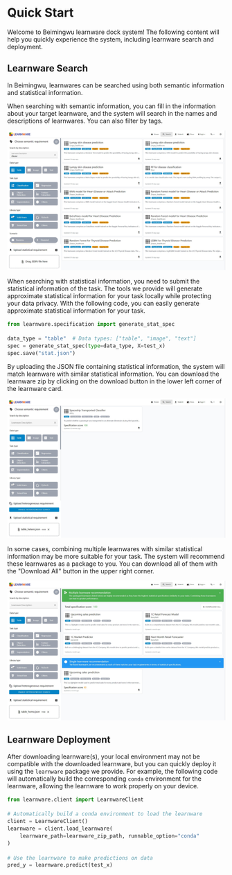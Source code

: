 # Quick Start

Welcome to Beimingwu learnware dock system! The following content will help you quickly experience the system, including learnware search and deployment.

## Learnware Search

In Beimingwu, learnwares can be searched using both semantic information and statistical information.

When searching with semantic information, you can fill in the information about your target learnware, and the system will search in the names and descriptions of learnwares. You can also filter by tags.

![image](../../public/quick-start/semantic-search-en.jpg)

When searching with statistical information, you need to submit the statistical information of the task. The tools we provide will generate approximate statistical information for your task locally while protecting your data privacy. With the following code, you can easily generate approximate statistical information for your task.

```python
from learnware.specification import generate_stat_spec

data_type = "table"  # Data types: ["table", "image", "text"]
spec = generate_stat_spec(type=data_type, X=test_x)
spec.save("stat.json")
```

By uploading the JSON file containing statistical information, the system will match learnware with similar statistical information. You can download the learnware zip by clicking on the download button in the lower left corner of the learnware card.

![image](../../public/quick-start/stat-search-single-en.jpg)

In some cases, combining multiple learnwares with similar statistical information may be more suitable for your task. The system will recommend these learnwares as a package to you. You can download all of them with the "Download All" button in the upper right corner.

![image](../../public/quick-start/stat-search-multiple-en.jpg)

## Learnware Deployment

After downloading learnware(s), your local environment may not be compatible with the downloaded learnware, but you can quickly deploy it using the `learnware` package we provide. For example, the following code will automatically build the corresponding `conda` environment for the learnware, allowing the learnware to work properly on your device.

```python
from learnware.client import LearnwareClient

# Automatically build a conda environment to load the learnware
client = LearnwareClient()
learnware = client.load_learnware(
    learnware_path=learnware_zip_path, runnable_option="conda"
)

# Use the learnware to make predictions on data
pred_y = learnware.predict(test_x)
```